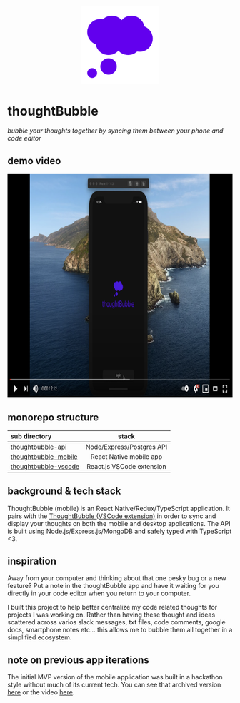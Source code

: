 <div align="center"><img src="./docs/images/logo256.png" width="35%" height="35%"></img></div>

# thoughtBubble

_bubble your thoughts together by syncing them between your phone and code editor_

## demo video

<div align="center"><a href="https://www.youtube.com/watch?v=rfUMVnv-l9g" target="_blank"><img src="./docs/images/youtubeThumbnail.png" height="500" width="auto"></a></div>

## monorepo structure

| sub directory                                                                                                  |           stack           |
| :------------------------------------------------------------------------------------------------------------- | :-----------------------: |
| [thoughtbubble-api](https://github.com/lukehatcher/thoughtBubble-monorepo/tree/master/thoughtbubble-api)       | Node/Express/Postgres API |
| [thoughtbubble-mobile](https://github.com/lukehatcher/thoughtBubble-monorepo/tree/master/thoughtbubble-mobile) |  React Native mobile app  |
| [thoughtbubble-vscode](https://github.com/lukehatcher/thoughtBubble-monorepo/tree/master/thoughtbubble-vscode) | React.js VSCode extension |

## background & tech stack

ThoughtBubble (mobile) is an React Native/Redux/TypeScript application. It pairs with the [ThoughtBubble (VSCode extension)](https://github.com/lukehatcher/thoughtBubble-vscode-extension) in order to sync and display your thoughts on both the mobile and desktop applications. The API is built using Node.js/Express.js/MongoDB and safely typed with TypeScript <3.

## inspiration

Away from your computer and thinking about that one pesky bug or a new feature? Put a note in the thoughtBubble app and have it waiting for you directly in your code editor when you return to your computer.

I built this project to help better centralize my code related thoughts for projects I was working on. Rather than having these thought and ideas scattered across varios slack messages, txt files, code comments, google docs, smartphone notes etc... this allows me to bubble them all together in a simplified ecosystem.

## note on previous app iterations

The initial MVP version of the mobile application was built in a hackathon style without much of its current tech. You can see that archived version [here](https://github.com/lukehatcher/vscode-ios-todos) or the video [here](https://www.youtube.com/watch?v=Qmo6s5LgVo4).
